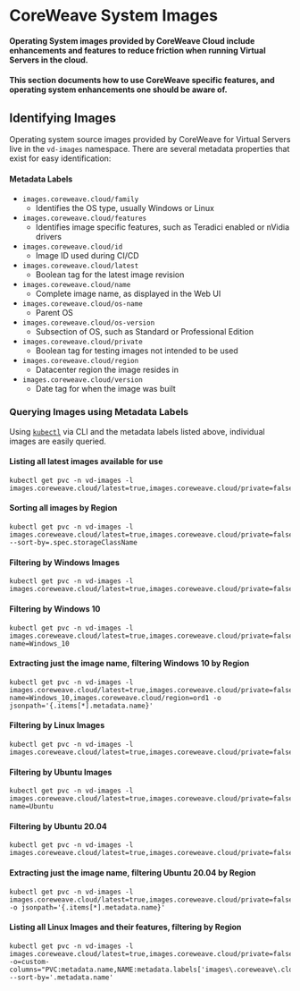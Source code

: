 # CoreWeave System Images

#### Operating System images provided by CoreWeave Cloud include enhancements and features to reduce friction when running Virtual Servers in the cloud.

#### This section documents how to use CoreWeave specific features, and operating system enhancements one should be aware of.

## Identifying Images

Operating system source images provided by CoreWeave for Virtual Servers live in the `vd-images` namespace. There are several metadata properties that exist for easy identification:

#### Metadata Labels

* `images.coreweave.cloud/family`
  * Identifies the OS type, usually Windows or Linux
* `images.coreweave.cloud/features`
  * Identifies image specific features, such as Teradici enabled or nVidia drivers
* `images.coreweave.cloud/id`
  * Image ID used during CI/CD
* `images.coreweave.cloud/latest`
  * Boolean tag for the latest image revision
* `images.coreweave.cloud/name`
  * Complete image name, as displayed in the Web UI
* `images.coreweave.cloud/os-name`
  * Parent OS
* `images.coreweave.cloud/os-version`
  * Subsection of OS, such as Standard or Professional Edition
* `images.coreweave.cloud/private`
  * Boolean tag for testing images not intended to be used
* `images.coreweave.cloud/region`
  * Datacenter region the image resides in
* `images.coreweave.cloud/version`
  * Date tag for when the image was built

### Querying Images using Metadata Labels

Using [`kubectl`](../../coreweave-kubernetes/getting-started/#install-kubernetes-command-line-tools) via CLI and the metadata labels listed above, individual images are easily queried.

#### Listing all latest images available for use

```shell
kubectl get pvc -n vd-images -l images.coreweave.cloud/latest=true,images.coreweave.cloud/private=false
```

#### Sorting all images by Region

```shell
kubectl get pvc -n vd-images -l images.coreweave.cloud/latest=true,images.coreweave.cloud/private=false --sort-by=.spec.storageClassName
```

#### Filtering by Windows Images

```shell
kubectl get pvc -n vd-images -l images.coreweave.cloud/latest=true,images.coreweave.cloud/private=false,images.coreweave.cloud/family=windows
```

#### Filtering by Windows 10

```shell
kubectl get pvc -n vd-images -l images.coreweave.cloud/latest=true,images.coreweave.cloud/private=false,images.coreweave.cloud/os-name=Windows_10
```

#### Extracting just the image name, filtering Windows 10 by Region

```shell
kubectl get pvc -n vd-images -l images.coreweave.cloud/latest=true,images.coreweave.cloud/private=false,images.coreweave.cloud/os-name=Windows_10,images.coreweave.cloud/region=ord1 -o jsonpath='{.items[*].metadata.name}'
```

#### Filtering by Linux Images

```shell
kubectl get pvc -n vd-images -l images.coreweave.cloud/latest=true,images.coreweave.cloud/private=false,images.coreweave.cloud/family=linux
```

#### Filtering by Ubuntu Images

```shell
kubectl get pvc -n vd-images -l images.coreweave.cloud/latest=true,images.coreweave.cloud/private=false,images.coreweave.cloud/os-name=Ubuntu
```

#### Filtering by Ubuntu 20.04

```shell
kubectl get pvc -n vd-images -l images.coreweave.cloud/latest=true,images.coreweave.cloud/private=false,images.coreweave.cloud/name=Ubuntu_20.04
```

#### Extracting just the image name, filtering Ubuntu 20.04 by Region

```shell
kubectl get pvc -n vd-images -l images.coreweave.cloud/latest=true,images.coreweave.cloud/private=false,images.coreweave.cloud/name=Ubuntu_20.04,images.coreweave.cloud/region=ord1 -o jsonpath='{.items[*].metadata.name}'
```

#### Listing all Linux Images and their features, filtering by Region

```shell
kubectl get pvc -n vd-images -l images.coreweave.cloud/latest=true,images.coreweave.cloud/private=false,images.coreweave.cloud/family=linux,images.coreweave.cloud/region=ord1 -o=custom-columns="PVC:metadata.name,NAME:metadata.labels['images\.coreweave\.cloud\/name'],FEATURES:metadata.labels['images\.coreweave\.cloud\/features'],SIZE:status.capacity.storage,STORAGECLASS:.spec.storageClassName" --sort-by='.metadata.name'
```
